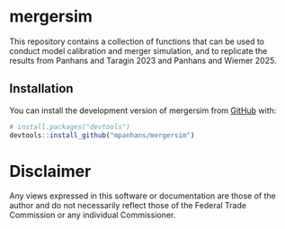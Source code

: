 
<!-- README.md is generated from README.Rmd. Please edit that file -->

# mergersim

<!-- badges: start -->
<!-- badges: end -->

This repository contains a collection of functions that can be used to
conduct model calibration and merger simulation, and to replicate the
results from Panhans and Taragin 2023 and Panhans and Wiemer 2025.

## Installation

You can install the development version of mergersim from
[GitHub](https://github.com/) with:

``` r
# install.packages("devtools")
devtools::install_github("mpanhans/mergersim")
```

# Disclaimer

Any views expressed in this software or documentation are those of the
author and do not necessarily reflect those of the Federal Trade
Commission or any individual Commissioner.

<!--
## Example
&#10;This is a basic example which shows you how to solve a common problem:
&#10;
``` r
library(mergersim)
## basic example code
```
&#10;What is special about using `README.Rmd` instead of just `README.md`? You can include R chunks like so:
&#10;
``` r
summary(cars)
#>      speed           dist       
#>  Min.   : 4.0   Min.   :  2.00  
#>  1st Qu.:12.0   1st Qu.: 26.00  
#>  Median :15.0   Median : 36.00  
#>  Mean   :15.4   Mean   : 42.98  
#>  3rd Qu.:19.0   3rd Qu.: 56.00  
#>  Max.   :25.0   Max.   :120.00
```
&#10;You'll still need to render `README.Rmd` regularly, to keep `README.md` up-to-date. `devtools::build_readme()` is handy for this.
&#10;You can also embed plots
&#10;In that case, don't forget to commit and push the resulting figure files, so they display on GitHub and CRAN.
&#10;-->
